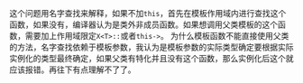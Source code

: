 这个问题用名字查找来解释，如果不加`this`，首先在模板作用域内进行查找这个函数，如果没有，编译器认为是类外非成员函数。如果想调用父类模板的这个函数，需要加上作用域限定`X<T>::`或者`this->`。
为什么模板函数不能直接使用父类的方法，名字查找依赖于模板参数，我认为是模板参数的实际类型确定要根据实际实例化的类型最终确定，如果父类有特化并且没有这个函数，那么实例化后这个就应该报错。再往下有点理解不了了。